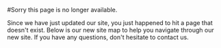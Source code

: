 #Sorry this page is no longer available.

Since we have just updated our site, you just happened to hit a page that doesn't exist.  Below is our new site map to help you navigate through our new site.  If you have any questions, don't hesitate to contact us.